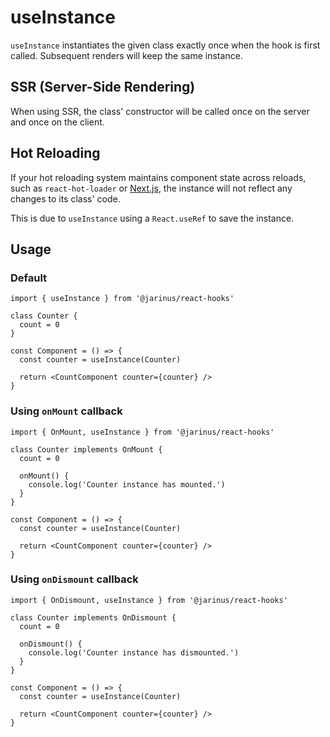 # useInstance

`useInstance` instantiates the given class exactly once when the hook is first called. Subsequent renders will keep the
same instance.

## SSR (Server-Side Rendering)

When using SSR, the class' constructor will be called once on the server and once on the client.

## Hot Reloading

If your hot reloading system maintains component state across reloads, such as `react-hot-loader`
or [Next.js](https://nextjs.org/docs/basic-features/fast-refresh), the instance will not reflect any
changes to its class' code.

This is due to `useInstance` using a `React.useRef` to save the instance.

## Usage

### Default

```tsx
import { useInstance } from '@jarinus/react-hooks'

class Counter {
  count = 0
}

const Component = () => {
  const counter = useInstance(Counter)

  return <CountComponent counter={counter} />
}
```

### Using `onMount` callback

```tsx
import { OnMount, useInstance } from '@jarinus/react-hooks'

class Counter implements OnMount {
  count = 0

  onMount() {
    console.log('Counter instance has mounted.')
  }
}

const Component = () => {
  const counter = useInstance(Counter)

  return <CountComponent counter={counter} />
}
```

### Using `onDismount` callback

```tsx
import { OnDismount, useInstance } from '@jarinus/react-hooks'

class Counter implements OnDismount {
  count = 0

  onDismount() {
    console.log('Counter instance has dismounted.')
  }
}

const Component = () => {
  const counter = useInstance(Counter)

  return <CountComponent counter={counter} />
}
```
